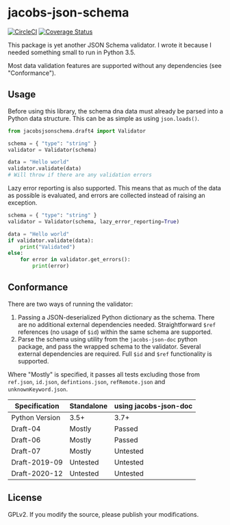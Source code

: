 # jacobs-json-schema

[![CircleCI](https://circleci.com/gh/pearmaster/jacobs-json-schema/tree/main.svg?style=svg)](https://circleci.com/gh/pearmaster/jacobs-json-schema/tree/main) 
[![Coverage Status](https://coveralls.io/repos/github/pearmaster/jacobs-json-schema/badge.svg?branch=main)](https://coveralls.io/github/pearmaster/jacobs-json-schema?branch=main)

This package is yet another JSON Schema validator.  I wrote it because I needed something small to run in Python 3.5. 

Most data validation features are supported without any dependencies (see "Conformance").

## Usage

Before using this library, the schema dna data must already be parsed into a Python data structure.  This can be as simple as using `json.loads()`.

```py
from jacobsjsonschema.draft4 import Validator

schema = { "type": "string" }
validator = Validator(schema)

data = "Hello world"
validator.validate(data)
# Will throw if there are any validation errors
```

Lazy error reporting is also supported.  This means that as much of the data as possible is evaluated, and errors are collected instead of raising an exception.

```py
schema = { "type": "string" }
validator = Validator(schema, lazy_error_reporting=True)

data = "Hello world"
if validator.validate(data):
    print("Validated")
else:
    for error in validator.get_errors():
        print(error)
```

## Conformance

There are two ways of running the validator: 
1. Passing a JSON-deserialized Python dictionary as the schema.  There are no additional external dependencies needed.  Straightforward `$ref` references (no usage of `$id`) within the same schema are supported.
2. Parse the schema using utility from the `jacobs-json-doc` python package, and pass the wrapped schema to the validator.  Several external dependencies are required.  Full `$id` and `$ref` functionality is supported.

Where "Mostly" is specified, it passes all tests excluding those from `ref.json`, `id.json`, `defintions.json`, `refRemote.json` and `unknownKeyword.json`.  

| Specification | Standalone | using jacobs-json-doc |
|---------------|------------|-----------------------|
| Python Version| 3.5+       | 3.7+
| Draft-04      | Mostly     | Passed                |
| Draft-06      | Mostly     | Passed                |
| Draft-07      | Mostly     | Untested              |
| Draft-2019-09 | Untested   | Untested              |
| Draft-2020-12 | Untested   | Untested              |

## License

GPLv2.  If you modify the source, please publish your modifications.  